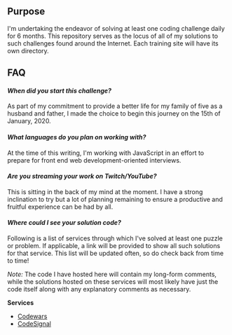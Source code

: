 ## **Purpose**

I'm undertaking the endeavor of solving at least one coding challenge daily for 6 months. This repository serves as the locus of all of my solutions to such challenges found around the Internet. Each training site will have its own directory.

## FAQ

#### _When did you start this challenge?_

As part of my commitment to provide a better life for my family of five as a husband and father, I made the choice to begin this journey on the 15th of January, 2020.

#### _What languages do you plan on working with?_

At the time of this writing, I'm working with JavaScript in an effort to prepare for front end web development-oriented interviews.

#### _Are you streaming your work on Twitch/YouTube?_

This is sitting in the back of my mind at the moment. I have a strong inclination to try but a lot of planning remaining to ensure a productive and fruitful experience can be had by all.

#### _Where could I see your solution code?_

Following is a list of services through which I've solved at least one puzzle or problem. If applicable, a link will be provided to show all such solutions for that service. This list will be updated often, so do check back from time to time!

_Note:_ The code I have hosted here will contain my long-form comments, while the solutions hosted on these services will most likely have just the code itself along with any explanatory comments as necessary.

**Services**
+ <a href="https://www.codewars.com/collections/5e2f5064487459002555db27">Codewars</a>
+ <a href="https://app.codesignal.com/profile/b-broussard">CodeSignal</a>
